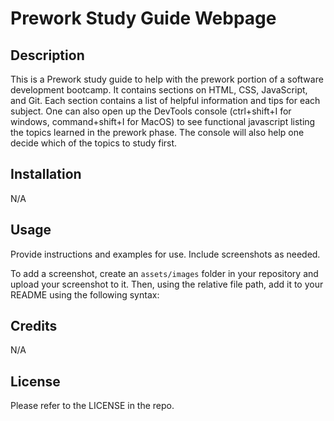 # Prework Study Guide Webpage

## Description

This is a Prework study guide to help with the prework portion of a software development bootcamp. It contains sections on HTML, CSS, JavaScript, and Git. Each section contains a list of helpful information and tips for each subject. One can also open up the DevTools console (ctrl+shift+I for windows, command+shift+I for MacOS) to see functional javascript listing the topics learned in the prework phase. The console will also help one decide which of the topics to study first.


## Installation

N/A

## Usage

Provide instructions and examples for use. Include screenshots as needed.

To add a screenshot, create an `assets/images` folder in your repository and upload your screenshot to it. Then, using the relative file path, add it to your README using the following syntax:


## Credits

N/A

## License

Please refer to the LICENSE in the repo.



